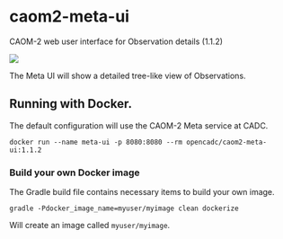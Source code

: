 # caom2-meta-ui
CAOM-2 web user interface for Observation details (1.1.2)

<a href="https://travis-ci.org/opencadc/caom2ui"><img src="https://travis-ci.org/opencadc/caom2ui.svg?branch=master" /></a>

The Meta UI will show a detailed tree-like view of Observations.

## Running with Docker.

The default configuration will use the CAOM-2 Meta service at CADC.

```
docker run --name meta-ui -p 8080:8080 --rm opencadc/caom2-meta-ui:1.1.2
```

### Build your own Docker image

The Gradle build file contains necessary items to build your own image.

```
gradle -Pdocker_image_name=myuser/myimage clean dockerize
```

Will create an image called `myuser/myimage`.
